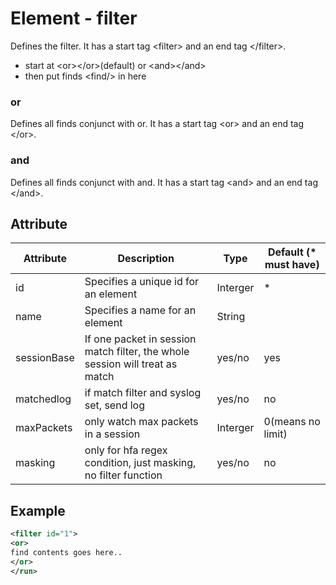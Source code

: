 # Element - filter
Defines the filter. 
It has a start tag &lt;filter&gt; and an end tag &lt;/filter&gt;.

- start at &lt;or&gt;&lt;/or&gt;(default) or &lt;and&gt;&lt;/and&gt;
- then put finds &lt;find/&gt; in here

### or
Defines all finds conjunct with or. 
It has a start tag &lt;or&gt; and an end tag &lt;/or&gt;.

### and
Defines all finds conjunct with and. 
It has a start tag &lt;and&gt; and an end tag &lt;/and&gt;.

## Attribute
| Attribute | Description | Type | Default (* must have) |
|---|---|---|---|
| id | Specifies a unique id for an element | Interger | * |
| name | Specifies a name for an element | String | |
| sessionBase | If one packet in session match filter, the whole session will treat as match | yes/no | yes |
| matchedlog |if match filter and syslog set, send log | yes/no | no |
| maxPackets | only watch max packets in a session | Interger | 0(means no limit) |
| masking | only for hfa regex condition, just masking, no filter function | yes/no | no |

## Example
```xml
<filter id="1">
<or>
find contents goes here..
</or>
</run>
```



